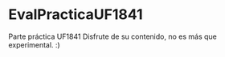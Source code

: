# EvalPracticaUF1841
Parte práctica UF1841
Disfrute de su contenido, no es más que experimental.
:)
